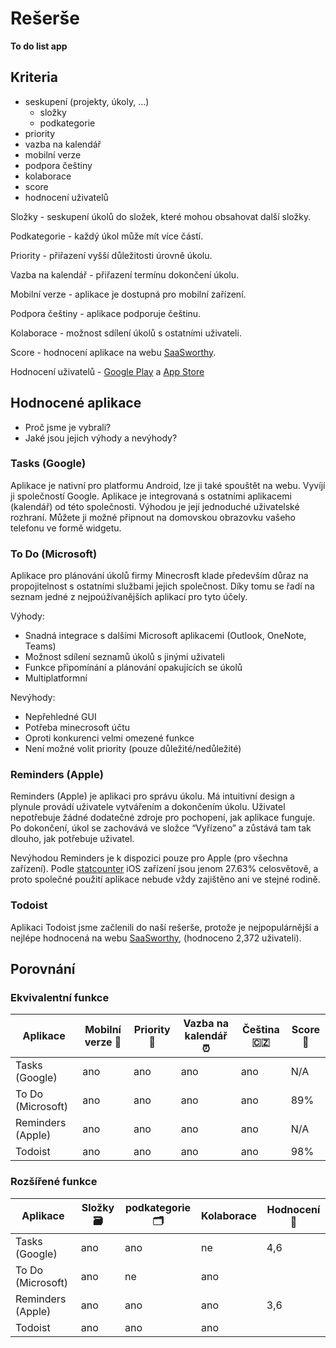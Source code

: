 # Rešerše
**To do list app**

## Kriteria
- seskupení (projekty, úkoly, ...)
    - složky
    - podkategorie  
- priority 
- vazba na kalendář
- mobilní verze
- podpora češtiny
- kolaborace
- score
- hodnocení uživatelů

Složky - seskupení úkolů do složek, které mohou obsahovat další složky.

Podkategorie - každý úkol může mít více částí.

Priority - přiřazení vyšší důležitosti úrovně úkolu.

Vazba na kalendář - přiřazení termínu dokončení úkolu.

Mobilní verze - aplikace je dostupná pro mobilní zařízení.

Podpora češtiny - aplikace podporuje češtinu.

Kolaborace - možnost sdílení úkolů s ostatními uživateli.

Score - hodnocení aplikace na webu [SaaSworthy](https://www.saasworthy.com/).

Hodnocení uživatelů - [Google Play](https://play.google.com/store/apps) a [App Store](https://www.apple.com/cz/app-store/)

## Hodnocené aplikace
- Proč jsme je vybrali?
- Jaké jsou jejich výhody a nevýhody?

### Tasks (Google)
Aplikace je nativní pro platformu Android, lze ji také spouštět na webu. Vyvíjí ji společností Google. Aplikace je integrovaná s ostatními aplikacemi (kalendář) od této společnosti. Výhodou je její jednoduché uživatelské rozhraní. Můžete ji možné připnout na domovskou obrazovku vašeho telefonu ve formě widgetu. 

### To Do (Microsoft)
Aplikace pro plánování úkolů firmy Minecrosft klade především důraz na propojitelnost s ostatními službami jejich společnost. Díky tomu se řadí na seznam jedné z nejpoúžívanějších aplikací pro tyto účely.

Výhody:
- Snadná integrace s dalšími Microsoft aplikacemi (Outlook, OneNote, Teams)
- Možnost sdílení seznamů úkolů s jinými uživateli
- Funkce připomínání a plánování opakujících se úkolů
- Multiplatformní

Nevýhody:
- Nepřehledné GUI
- Potřeba minecrosoft účtu
- Oproti konkurenci velmi omezené funkce
- Není možné volit priority (pouze důležité/nedůležité)
### Reminders (Apple)
Reminders (Apple) je aplikaci pro správu úkolu. Má intuitivní design a plynule provádí uživatele vytvářením a dokončením úkolu. Uživatel nepotřebuje žádné dodatečné zdroje pro pochopení, jak aplikace funguje. Po dokončení, úkol se zachovává ve složce “Vyřízeno” a zůstává tam tak dlouho, jak potřebuje uživatel. 

Nevýhodou Reminders je k dispozici pouze pro Apple (pro všechna zařízení). Podle [statcounter](https://gs.statcounter.com/os-market-share/mobile/worldwide/#quarterly-202301-202301-bar) iOS zařízení jsou jenom 27.63% celosvětově, a proto společné použití aplikace nebude vždy zajištěno ani ve stejné rodině.

### Todoist
Aplikaci Todoist jsme začlenili do naší rešerše, protože je nejpopulárnější a nejlépe hodnocená na webu [SaaSworthy](https://www.saasworthy.com/), (hodnoceno 2,372 uživateli).

## Porovnání

### Ekvivalentní funkce
| Aplikace | Mobilní verze 📱 | Priority 🌟 | Vazba na kalendář ⏰ | Čeština 🇨🇿 | Score 💯 |
|  --- | --- | --- | --- | --- | --- |
| Tasks (Google) | ano | ano | ano | ano | N/A |
| To Do (Microsoft) | ano | ano | ano | ano | 89% |
| Reminders (Apple) | ano | ano | ano | ano | N/A |
| Todoist | ano | ano | ano | ano | 98% |

### Rozšířené funkce
| Aplikace | Složky 🗃 | podkategorie 🗂 | Kolaborace | Hodnocení 🧮️ |
| --- | --- | --- | --- | --- |
| Tasks (Google) | ano | ano | ne | 4,6 |
| To Do (Microsoft) | ano | ne | ano |  |
| Reminders (Apple) | ano | ano | ano | 3,6 |
| Todoist | ano | ano | ano |  |

